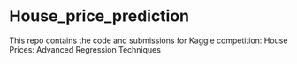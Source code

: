 # House_price_prediction
This repo contains the code and submissions for Kaggle competition: House Prices: Advanced Regression Techniques
